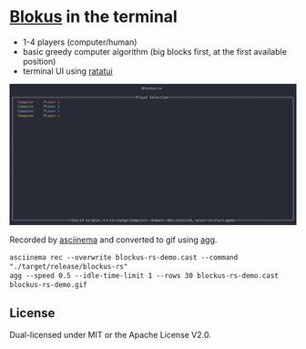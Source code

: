 # [Blokus](https://en.wikipedia.org/wiki/Blokus) in the terminal

* 1-4 players (computer/human)
* basic greedy computer algorithm (big blocks first, at the first available position)
* terminal UI using [ratatui](https://github.com/ratatui-org/ratatui)

![blockus asciinema demo converted to gif using agg](./blockus-rs-demo.gif)

Recorded by [asciinema](https://github.com/asciinema/asciinema) and converted to gif using [agg](https://github.com/asciinema/agg).

```
asciinema rec --overwrite blockus-rs-demo.cast --command "./target/release/blockus-rs"
agg --speed 0.5 --idle-time-limit 1 --rows 30 blockus-rs-demo.cast blockus-rs-demo.gif
```

## License

Dual-licensed under MIT or the Apache License V2.0.